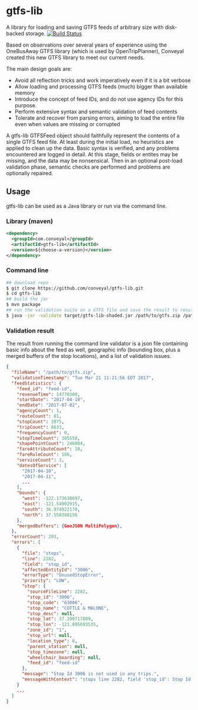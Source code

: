 # gtfs-lib

A library for loading and saving GTFS feeds of arbitrary size with disk-backed storage.
[![Build Status](https://travis-ci.org/conveyal/gtfs-lib.svg?branch=master)](https://travis-ci.org/conveyal/gtfs-lib)

Based on observations over several years of experience using the OneBusAway GTFS library (which is used by OpenTripPlanner), Conveyal created this new GTFS library to meet our current needs.

The main design goals are:

- Avoid all reflection tricks and work imperatively even if it is a bit verbose
- Allow loading and processing GTFS feeds (much) bigger than available memory
- Introduce the concept of feed IDs, and do not use agency IDs for this purpose.
- Perform extensive syntax and semantic validation of feed contents
- Tolerate and recover from parsing errors, aiming to load the entire file even when values are missing or corrupted

A gtfs-lib GTFSFeed object should faithfully represent the contents of a single GTFS feed file. At least during the initial load, no heuristics are applied to clean up the data. Basic syntax is verified, and any problems encountered are logged in detail. At this stage, fields or entites may be missing, and the data may be nonsensical. Then in an optional post-load validation phase, semantic checks are performed and problems are optionally repaired.

## Usage

gtfs-lib can be used as a Java library or run via the command line.

### Library (maven)

```xml
<dependency>
  <groupId>com.conveyal</groupId>
  <artifactId>gtfs-lib</artifactId>
  <version>${choose-a-version}</version>
</dependency>
```

### Command line

```bash
## download repo
$ git clone https://github.com/conveyal/gtfs-lib.git
$ cd gtfs-lib
## build the jar
$ mvn package
## run the validation suite on a GTFS file and save the result to result.json
$ java -jar -validate target/gtfs-lib-shaded.jar /path/to/gtfs.zip /path/to/result.json
```

### Validation result

The result from running the command line validator is a json file containing
basic info about the feed as well, geographic info (bounding box, plus a merged buffers of the stop
locations), and a list of validation issues.

```json
{
  "fileName": "/path/to/gtfs.zip",
  "validationTimestamp": "Tue Mar 21 11:21:56 EDT 2017",
  "feedStatistics": {
    "feed_id": "feed-id",
    "revenueTime": 14778300,
    "startDate": "2017-04-10",
    "endDate": "2017-07-02",
    "agencyCount": 1,
    "routeCount": 81,
    "stopCount": 3875,
    "tripCount": 8633,
    "frequencyCount": 0,
    "stopTimeCount": 385558,
    "shapePointCount": 246084,
    "fareAttributeCount": 10,
    "fareRuleCount": 186,
    "serviceCount": 3,
    "datesOfService": [
      "2017-04-10",
      "2017-04-11",
      ...
    ],
    "bounds": {
      "west": -122.173638697,
      "east": -121.54902915,
      "south": 36.974922178,
      "north": 37.558388156
    },
    "mergedBuffers": {GeoJSON MultiPolygon},
  },
  "errorCount": 203,
  "errors": [
    {
      "file": "stops",
      "line": 2282,
      "field": "stop_id",
      "affectedEntityId": "3006",
      "errorType": "UnusedStopError",
      "priority": "LOW",
      "stop": {
        "sourceFileLine": 2282,
        "stop_id": "3006",
        "stop_code": "63006",
        "stop_name": "COTTLE & MALONE",
        "stop_desc": null,
        "stop_lat": 37.290717809,
        "stop_lon": -121.895693535,
        "zone_id": "1",
        "stop_url": null,
        "location_type": 0,
        "parent_station": null,
        "stop_timezone": null,
        "wheelchair_boarding": null,
        "feed_id": "feed-id"
      },
      "message": "Stop Id 3006 is not used in any trips.",
      "messageWithContext": "stops line 2282, field 'stop_id': Stop Id 3006 is not used in any trips."
    }
    ...
  ]
} 
```